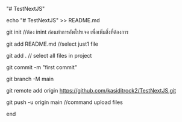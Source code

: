"# TestNextJS" 

echo "# TestNextJS" >> README.md

git init //ต้อง inint ก่อนทำการอัพโปรเจค เพื่อเพิ่มสิ่งที่ต้องการ

git add README.md //select just1 file

git add . // select all files in project

git commit -m "first commit"

git branch -M main

git remote add origin https://github.com/kasiditrock2/TestNextJS.git

git push -u origin main //command upload files

end